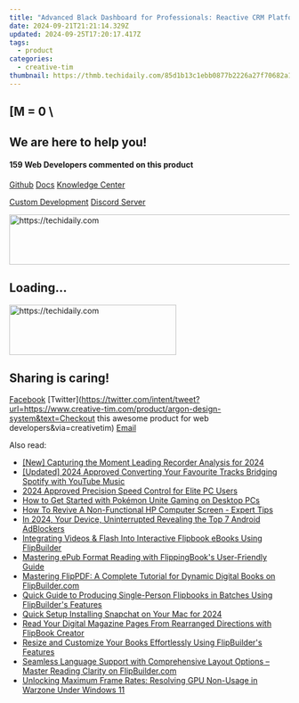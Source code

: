 ```yaml
---
title: "Advanced Black Dashboard for Professionals: Reactive CRM Platform Using Reactstrap and Bootstrap v4 - Created by Creative Tim"
date: 2024-09-21T21:21:14.329Z
updated: 2024-09-25T17:20:17.417Z
tags:
  - product
categories:
  - creative-tim
thumbnail: https://thmb.techidaily.com/85d1b13c1ebb0877b2226a27f70682a117714d804f026be8d035e08eecc94b3e.jpg
---
```


## \[M = 0 \

## We are here to help you!

#### 159 Web Developers commented on this product

[Github](https://github.com/creativetimofficial/argon-design-system) [Docs](https://tools.techidaily.com/creative-tim/products/) [Knowledge Center](https://tools.techidaily.com/creative-tim/products/) 

[Custom Development](https://tools.techidaily.com/creative-tim/products/) [Discord Server](https://discord.com/invite/FhCJCaHdQa) 

<!-- affiliate ads begin -->
<a href="https://appsumo.8odi.net/c/5597632/2037319/7443" target="_top" id="2037319">
  <img src="//a.impactradius-go.com/display-ad/7443-2037319" border="0" alt="https://techidaily.com" width="728" height="90"/>
</a>
<img height="0" width="0" src="https://appsumo.8odi.net/i/5597632/2037319/7443" style="position:absolute;visibility:hidden;" border="0" />
<!-- affiliate ads end -->

## Loading...

<!-- affiliate ads begin -->
<a href="https://laganoo.pxf.io/c/5597632/1657396/16446" target="_top" id="1657396">
  <img src="//a.impactradius-go.com/display-ad/16446-1657396" border="0" alt="https://techidaily.com" width="300" height="90"/>
</a>
<img height="0" width="0" src="https://laganoo.pxf.io/i/5597632/1657396/16446" style="position:absolute;visibility:hidden;" border="0" />
<!-- affiliate ads end -->

## Sharing is caring!

[Facebook](https://www.facebook.com/sharer/sharer.php?u=https://www.creative-tim.com/product/argon-design-system?src=sdkpreparse) [Twitter](https://twitter.com/intent/tweet?url=https://www.creative-tim.com/product/argon-design-system&text=Checkout this awesome product for web developers&via=creativetim) [Email](https://tools.techidaily.com/creative-tim/products/)

<ins class="adsbygoogle"
     style="display:block"
     data-ad-format="autorelaxed"
     data-ad-client="ca-pub-7571918770474297"
     data-ad-slot="1223367746"></ins>

<ins class="adsbygoogle"
     style="display:block"
     data-ad-client="ca-pub-7571918770474297"
     data-ad-slot="8358498916"
     data-ad-format="auto"
     data-full-width-responsive="true"></ins>

<span class="atpl-alsoreadstyle">Also read:</span>
<div><ul>
<li><a href="https://digital-screen-recording.techidaily.com/new-capturing-the-moment-leading-recorder-analysis-for-2024/"><u>[New] Capturing the Moment Leading Recorder Analysis for 2024</u></a></li>
<li><a href="https://facebook-video-share.techidaily.com/updated-2024-approved-converting-your-favourite-tracks-bridging-spotify-with-youtube-music/"><u>[Updated] 2024 Approved Converting Your Favourite Tracks Bridging Spotify with YouTube Music</u></a></li>
<li><a href="https://fox-cloud.techidaily.com/2024-approved-precision-speed-control-for-elite-pc-users/"><u>2024 Approved Precision Speed Control for Elite PC Users</u></a></li>
<li><a href="https://tech-recovery.techidaily.com/1722870801924-how-to-get-started-with-pokemon-unite-gaming-on-desktop-pcs/"><u>How to Get Started with Pokémon Unite Gaming on Desktop PCs</u></a></li>
<li><a href="https://win-blog.techidaily.com/how-to-revive-a-non-functional-hp-computer-screen-expert-tips/"><u>How To Revive A Non-Functional HP Computer Screen - Expert Tips</u></a></li>
<li><a href="https://youtube-web.techidaily.com/24-your-device-uninterrupted-revealing-the-top-7-android-adblockers/"><u>In 2024, Your Device, Uninterrupted Revealing the Top 7 Android AdBlockers</u></a></li>
<li><a href="https://fox-zaraz.techidaily.com/integrating-videos-and-flash-into-interactive-flipbook-ebooks-using-flipbuilder/"><u>Integrating Videos & Flash Into Interactive Flipbook eBooks Using FlipBuilder</u></a></li>
<li><a href="https://fox-zaraz.techidaily.com/mastering-epub-format-reading-with-flippingbooks-user-friendly-guide/"><u>Mastering ePub Format Reading with FlippingBook's User-Friendly Guide</u></a></li>
<li><a href="https://fox-zaraz.techidaily.com/mastering-flippdf-a-complete-tutorial-for-dynamic-digital-books-on-flipbuildercom/"><u>Mastering FlipPDF: A Complete Tutorial for Dynamic Digital Books on FlipBuilder.com</u></a></li>
<li><a href="https://fox-zaraz.techidaily.com/quick-guide-to-producing-single-person-flipbooks-in-batches-using-flipbuilders-features/"><u>Quick Guide to Producing Single-Person Flipbooks in Batches Using FlipBuilder's Features</u></a></li>
<li><a href="https://snapchat-videos.techidaily.com/quick-setup-installing-snapchat-on-your-mac-for-2024/"><u>Quick Setup Installing Snapchat on Your Mac for 2024</u></a></li>
<li><a href="https://fox-zaraz.techidaily.com/read-your-digital-magazine-pages-from-rearranged-directions-with-flipbook-creator/"><u>Read Your Digital Magazine Pages From Rearranged Directions with FlipBook Creator</u></a></li>
<li><a href="https://fox-zaraz.techidaily.com/resize-and-customize-your-books-effortlessly-using-flipbuilders-features/"><u>Resize and Customize Your Books Effortlessly Using FlipBuilder's Features</u></a></li>
<li><a href="https://fox-zaraz.techidaily.com/seamless-language-support-with-comprehensive-layout-options-master-reading-clarity-on-flipbuildercom/"><u>Seamless Language Support with Comprehensive Layout Options – Master Reading Clarity on FlipBuilder.com</u></a></li>
<li><a href="https://win-able.techidaily.com/unlocking-maximum-frame-rates-resolving-gpu-non-usage-in-warzone-under-windows-11/"><u>Unlocking Maximum Frame Rates: Resolving GPU Non-Usage in Warzone Under Windows 11</u></a></li>
</ul></div>

